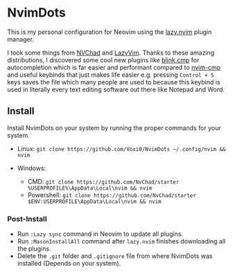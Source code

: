 # NvimDots
This is my personal configuration for Neovim using the <a href="https://github.com/folke/lazy.nvim">lazy.nvim</a> plugin manager.

I took some things from <a href="https://nvchad.com/">NVChad</a> and <a href="https://www.lazyvim.org/">LazyVim</a>.
Thanks to these amazing distributions, I discovered some cool new plugins like <a href="https://github.com/Saghen/blink.cmp">blink.cmp</a>
for autocompletion which is far easier and performant compared to <a href="https://github.com/hrsh7th/nvim-cmp">nvim-cmp</a>
and useful keybinds that just makes life easier e.g. pressing `Control + S` keys saves the file which many people are used to because this keybind is used
in literally every text editing software out there like Notepad and Word.

## Install
Install NvimDots on your system by running the proper commands for your system.

- Linux: `git clone https://github.com/Voxi0/NvimDots ~/.config/nvim && nvim`

- Windows:
    - CMD: `git clone https://github.com/NvChad/starter %USERPROFILE%\AppData\Local\nvim && nvim`
    - Powershell: `git clone https://github.com/NvChad/starter $ENV:USERPROFILE\AppData\Local\nvim && nvim`

### Post-Install
- Run `:Lazy sync` command in Neovim to update all plugins.
- Run `:MasonInstallAll` command after `lazy.nvim` finishes downloading all the plugins.
- Delete the `.git` folder and `.gitignore` file from where NvimDots was installed (Depends on your system).
